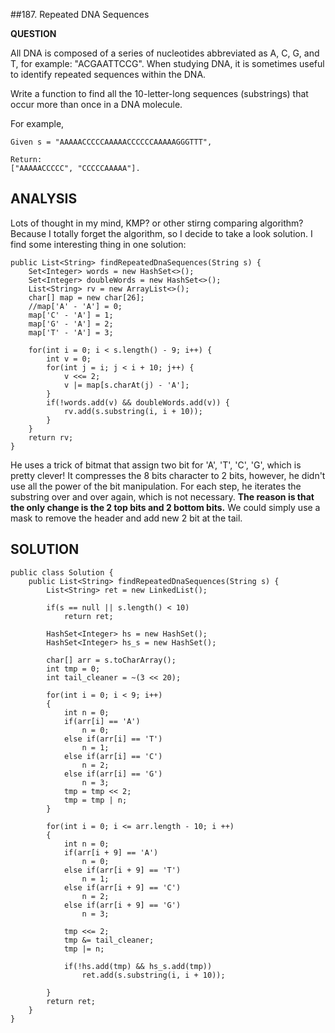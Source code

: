 ##187. Repeated DNA Sequences

__QUESTION__

All DNA is composed of a series of nucleotides abbreviated as A, C, G, and T, for example: "ACGAATTCCG". When studying DNA, it is sometimes useful to identify repeated sequences within the DNA.

Write a function to find all the 10-letter-long sequences (substrings) that occur more than once in a DNA molecule.

For example,

```
Given s = "AAAAACCCCCAAAAACCCCCCAAAAAGGGTTT",

Return:
["AAAAACCCCC", "CCCCCAAAAA"].
```

__ANALYSIS__
--

Lots of thought in my mind, KMP? or other stirng comparing algorithm? Because I totally forget the algorithm, so I decide to take a look solution. I find some interesting thing in one solution:

```
public List<String> findRepeatedDnaSequences(String s) {
    Set<Integer> words = new HashSet<>();
    Set<Integer> doubleWords = new HashSet<>();
    List<String> rv = new ArrayList<>();
    char[] map = new char[26];
    //map['A' - 'A'] = 0;
    map['C' - 'A'] = 1;
    map['G' - 'A'] = 2;
    map['T' - 'A'] = 3;

    for(int i = 0; i < s.length() - 9; i++) {
        int v = 0;
        for(int j = i; j < i + 10; j++) {
            v <<= 2;
            v |= map[s.charAt(j) - 'A'];
        }
        if(!words.add(v) && doubleWords.add(v)) {
            rv.add(s.substring(i, i + 10));
        }
    }
    return rv;
}
``` 

He uses a trick of bitmat that assign two bit for 'A', 'T', 'C', 'G', which is pretty clever! It compresses the 8 bits character to 2 bits, however, he didn't use all the power of the bit manipulation. For each step, he iterates the substring over and over again, which is not necessary. **The reason is that the only change is the 2 top bits and 2 bottom bits.** We could simply use a mask to remove the header and add new 2 bit at the tail.

__SOLUTION__
--

```
public class Solution {
    public List<String> findRepeatedDnaSequences(String s) {
        List<String> ret = new LinkedList();

        if(s == null || s.length() < 10)
            return ret;
            
        HashSet<Integer> hs = new HashSet();
        HashSet<Integer> hs_s = new HashSet();
        
        char[] arr = s.toCharArray();
        int tmp = 0;
        int tail_cleaner = ~(3 << 20);
        
        for(int i = 0; i < 9; i++)
        {
            int n = 0;
            if(arr[i] == 'A')
                n = 0;
            else if(arr[i] == 'T')
                n = 1;
            else if(arr[i] == 'C')
                n = 2;
            else if(arr[i] == 'G')
                n = 3;
            tmp = tmp << 2;
            tmp = tmp | n;
        }

        for(int i = 0; i <= arr.length - 10; i ++)
        {
            int n = 0;
            if(arr[i + 9] == 'A')
                n = 0;
            else if(arr[i + 9] == 'T')
                n = 1;
            else if(arr[i + 9] == 'C')
                n = 2;
            else if(arr[i + 9] == 'G')
                n = 3;

            tmp <<= 2;
            tmp &= tail_cleaner;
            tmp |= n;
            
            if(!hs.add(tmp) && hs_s.add(tmp))
                ret.add(s.substring(i, i + 10));
            
        }
        return ret;
    }
}
```